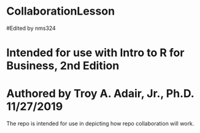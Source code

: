 # CollaborationLesson
#Edited by nms324

# Intended for use with Intro to R for Business, 2nd Edition
# Authored by Troy A. Adair, Jr., Ph.D. 11/27/2019
The repo is intended for use in depicting how repo collaboration will work.
